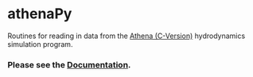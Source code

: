 # athenaPy

Routines for reading in data from the [Athena (C-Version)](https://github.com/PrincetonUniversity/Athena-Cversion) hydrodynamics simulation program.

### Please see the [Documentation](https://github.com/rucskajj/athenaPy/wiki).
